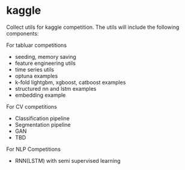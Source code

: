 # kaggle
Collect utils for kaggle competition.
The utils will include the following components:

For tabluar competitions
- seeding, memory saving
- feature engineering utils
- time series utils
- optuna examples
- k-fold lightgbm, xgboost, catboost examples
- structured nn and lstm examples
- embedding example

For CV competitions
- Classification pipeline
- Segmentation pipeline
- GAN
- TBD


For NLP Competitions
- RNN(LSTM) with semi supervised learning